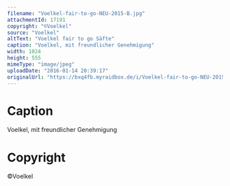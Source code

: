 ```yaml
---
filename: "Voelkel-fair-to-go-NEU-2015-B.jpg"
attachmentId: 17191
copyright: "©Voelkel"
source: "Voelkel"
altText: "Voelkel fair to go Säfte"
caption: "Voelkel, mit freundlicher Genehmigung"
width: 1024
height: 555
mimeType: "image/jpeg"
uploadDate: "2016-01-14 20:39:17"
originalUrl: "https://bxq4fb.myraidbox.de/i/Voelkel-fair-to-go-NEU-2015-B.jpg"
---
```


# Caption

Voelkel, mit freundlicher Genehmigung

# Copyright

©Voelkel
